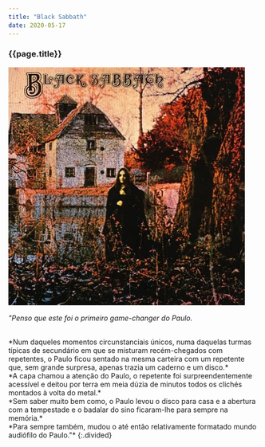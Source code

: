 ```yaml
---
title: "Black Sabbath"
date: 2020-05-17
---
```


### {{page.title}} ###
![sabbath](assets/images/album-list/dsc_3.jpg)

*"Penso que este foi o primeiro game-changer do Paulo.*

<br/>
*Num daqueles momentos circunstanciais únicos, numa daquelas turmas típicas de secundário em que se misturam recém-chegados com repetentes, o Paulo ficou sentado na mesma carteira com um repetente que, sem grande surpresa, apenas trazia um caderno e um disco.*

<br/>
*A capa chamou a atenção do Paulo, o repetente foi surpreendentemente acessível e deitou por terra em meia dúzia de minutos todos os clichés montados à volta do metal.*

<br/>
*Sem saber muito bem como, o Paulo levou o disco para casa e a abertura com a tempestade e o badalar do sino ficaram-lhe para sempre na memória.*

<br/>
*Para sempre também, mudou o até então relativamente formatado mundo audiófilo do Paulo."*
{:.divided}
